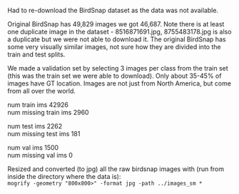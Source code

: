 Had to re-download the BirdSnap dataset as the data was not available.

Original BirdSnap has 49,829 images we got 46,687. Note there is at least one duplicate image in the dataset - 8516871691.jpg, 8755483178.jpg is also a duplicate but we were not able to download it. The original BirdSnap has some very visually similar images, not sure how they are divided into the train and test splits.

We made a validation set by selecting 3 images per class from the train set (this was the train set we were able to download). Only about 35-45% of images have GT location. Images are not just from North America, but come from all over the world.

num train ims                 42926  
num missing train ims         2960  

num test ims                  2262  
num missing test ims          181  

num val ims                   1500  
num missing val ims           0  

Resized and converted (to jpg) all the raw birdsnap images with (run from inside the directory where the data is):  
`mogrify -geometry "800x800>" -format jpg -path ../images_sm *`


